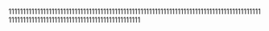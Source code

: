 11111111111111111111111111111111111111111111111111111111111111111111111111111111111111111111111111111111111111111111111111111111111111
